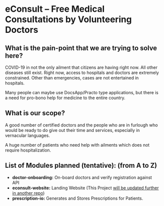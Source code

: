 # **eConsult –** Free Medical Consultations by Volunteering Doctors

## **What is the pain-point that we are trying to solve here?**

COVID-19 in not the only ailment that citizens are having right now. All other diseases still exist. Right now, access to hospitals and doctors are extremely constrained. Other than emergencies, cases are not entertained in hospitals.

Many people can maybe use DocsApp/Practo type applications, but there is a need for pro-bono help for medicine to the entire country.

## **What is our scope?**

A good number of certified doctors and the people who are in furlough who would be ready to do give out their time and services, especially in vernacular languages.

A huge number of patients who need help with ailments which does not require hospitalization.

## **List of Modules planned (tentative):** (from A to Z)

- **doctor-onboarding:** On-board doctors and verify registration against API
- **econsult-website:** Landing Website (This Project [will be updated further in another repo](https://github.com/covid19india/econsult-website/))
- **prescription-io:** Generates and Stores Prescriptions for Patients.
